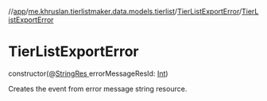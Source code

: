 //[app](../../../index.md)/[me.khruslan.tierlistmaker.data.models.tierlist](../index.md)/[TierListExportError](index.md)/[TierListExportError](-tier-list-export-error.md)

# TierListExportError

constructor(@[StringRes ](https://developer.android.com/reference/kotlin/androidx/annotation/StringRes.html)errorMessageResId: [Int](https://kotlinlang.org/api/latest/jvm/stdlib/kotlin/-int/index.html))

Creates the event from error message string resource.
